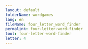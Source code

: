 ```yaml
---
layout: default
folderName: wordgames
lang: en
fileName: four_letter_word_finder
permalink: four-letter-word-finder
tool: four-letter-word-finder
letter: 4
---
```

